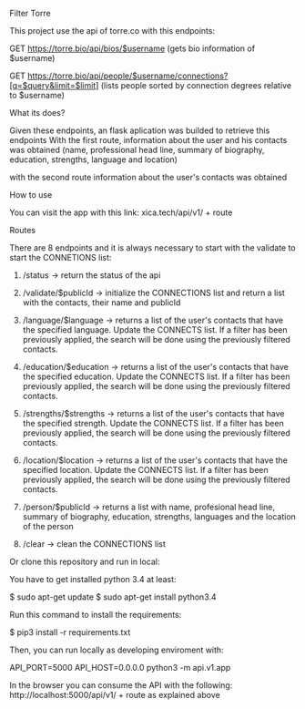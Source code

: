 Filter Torre

This project use the api of torre.co with this endpoints:

GET https://torre.bio/api/bios/$username (gets bio information of $username)

GET https://torre.bio/api/people/$username/connections?[q=$query&limit=$limit] (lists people sorted by connection degrees relative to $username)


What its does?

Given these endpoints, an flask aplication was builded to retrieve this endpoints
With the first route, information about the user and his contacts was obtained (name, professional head line, summary of biography, education, strengths, language and location)

with the second route information about the user's contacts was obtained

How to use

You can visit the app with this link: xica.tech/api/v1/ + route

Routes

There are 8 endpoints and it is always necessary to start with the validate to start the CONNETIONS list:
1. /status -> return the status of the api

2. /validate/$publicId -> initialize the CONNECTIONS list and return a list with the contacts, their name and publicId
3. /language/$language -> returns a list of the user's contacts that have the specified language. Update the CONNECTS list. If a filter has been previously applied, the search will be done using the previously filtered contacts.

4. /education/$education -> returns a list of the user's contacts that have the specified education. Update the CONNECTS list. If a filter has been previously applied, the search will be done using the previously filtered contacts.

5. /strengths/$strengths -> returns a list of the user's contacts that have the specified strength. Update the CONNECTS list. If a filter has been previously applied, the search will be done using the previously filtered contacts.

6. /location/$location -> returns a list of the user's contacts that have the specified location. Update the CONNECTS list. If a filter has been previously applied, the search will be done using the previously filtered contacts.

7. /person/$publicId -> returns a list with name, profesional head line, summary of biography, education, strengths, languages and the location of the person

8. /clear -> clean the CONNECTIONS list


Or clone this repository and run in local:

You have to get installed python 3.4 at least:

$ sudo apt-get update
$ sudo apt-get install python3.4

Run this command to install the requirements:

$ pip3 install -r requirements.txt

Then, you can run locally as developing enviroment with:

API_PORT=5000 API_HOST=0.0.0.0 python3 -m api.v1.app

In the browser you can consume the API with the following:
http://localhost:5000/api/v1/ + route as explained above
